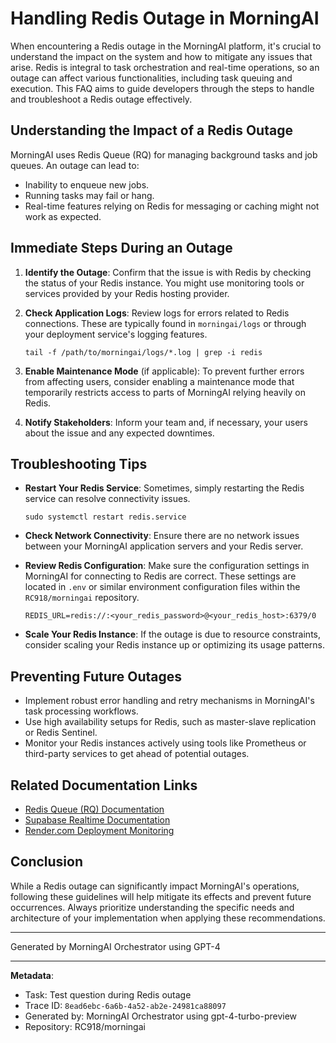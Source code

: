 # Handling Redis Outage in MorningAI

When encountering a Redis outage in the MorningAI platform, it's crucial to understand the impact on the system and how to mitigate any issues that arise. Redis is integral to task orchestration and real-time operations, so an outage can affect various functionalities, including task queuing and execution. This FAQ aims to guide developers through the steps to handle and troubleshoot a Redis outage effectively.

## Understanding the Impact of a Redis Outage

MorningAI uses Redis Queue (RQ) for managing background tasks and job queues. An outage can lead to:
- Inability to enqueue new jobs.
- Running tasks may fail or hang.
- Real-time features relying on Redis for messaging or caching might not work as expected.

## Immediate Steps During an Outage

1. **Identify the Outage**: Confirm that the issue is with Redis by checking the status of your Redis instance. You might use monitoring tools or services provided by your Redis hosting provider.

2. **Check Application Logs**: Review logs for errors related to Redis connections. These are typically found in `morningai/logs` or through your deployment service's logging features.

    ```shell
    tail -f /path/to/morningai/logs/*.log | grep -i redis
    ```

3. **Enable Maintenance Mode** (if applicable): To prevent further errors from affecting users, consider enabling a maintenance mode that temporarily restricts access to parts of MorningAI relying heavily on Redis.

4. **Notify Stakeholders**: Inform your team and, if necessary, your users about the issue and any expected downtimes.

## Troubleshooting Tips

- **Restart Your Redis Service**: Sometimes, simply restarting the Redis service can resolve connectivity issues.
  
  ```shell
  sudo systemctl restart redis.service
  ```

- **Check Network Connectivity**: Ensure there are no network issues between your MorningAI application servers and your Redis server.

- **Review Redis Configuration**: Make sure the configuration settings in MorningAI for connecting to Redis are correct. These settings are located in `.env` or similar environment configuration files within the `RC918/morningai` repository.

    ```dotenv
    REDIS_URL=redis://:<your_redis_password>@<your_redis_host>:6379/0
    ```

- **Scale Your Redis Instance**: If the outage is due to resource constraints, consider scaling your Redis instance up or optimizing its usage patterns.

## Preventing Future Outages

- Implement robust error handling and retry mechanisms in MorningAI's task processing workflows.
- Use high availability setups for Redis, such as master-slave replication or Redis Sentinel.
- Monitor your Redis instances actively using tools like Prometheus or third-party services to get ahead of potential outages.

## Related Documentation Links

- [Redis Queue (RQ) Documentation](https://python-rq.org/docs/)
- [Supabase Realtime Documentation](https://supabase.com/docs/guides/realtime)
- [Render.com Deployment Monitoring](https://render.com/docs/monitoring)

## Conclusion

While a Redis outage can significantly impact MorningAI's operations, following these guidelines will help mitigate its effects and prevent future occurrences. Always prioritize understanding the specific needs and architecture of your implementation when applying these recommendations.

---
Generated by MorningAI Orchestrator using GPT-4

---

**Metadata**:
- Task: Test question during Redis outage
- Trace ID: `8ead6ebc-6a6b-4a52-ab2e-24981ca88097`
- Generated by: MorningAI Orchestrator using gpt-4-turbo-preview
- Repository: RC918/morningai
